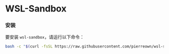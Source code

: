 # WSL-Sandbox

### 安装

要安装 `wsl-sandbox`，请运行以下命令：

```bash
bash -c "$(curl -fsSL https://raw.githubusercontent.com/pierreown/wsl-sandbox/main/install.sh)"
```
